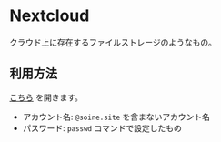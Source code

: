 # Nextcloud

クラウド上に存在するファイルストレージのようなもの。

## 利用方法

[こちら](https://nc.soine.site) を開きます。  

* アカウント名: `@soine.site` を含まないアカウント名
* パスワード: `passwd` コマンドで設定したもの
